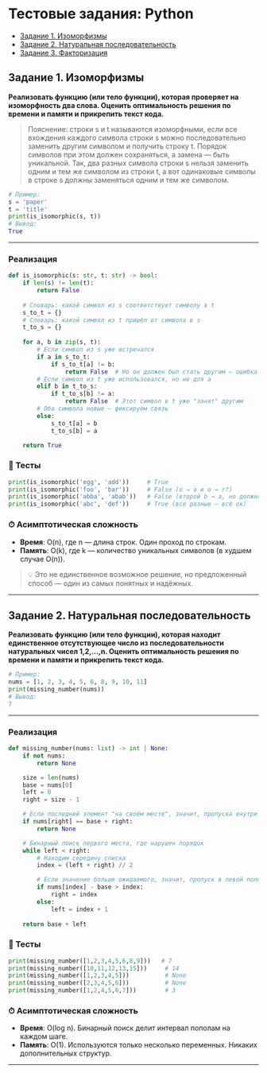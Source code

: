 # Тестовые задания: Python

- [Задание 1. Изоморфизмы](#задание-1-изоморфизмы)
- [Задание 2. Натуральная последовательность](#задание-2-натуральная-последовательность)
- [Задание 3. Факторизация](#задание-3-факторизация)

## Задание 1. Изоморфизмы

**Реализовать функцию (или тело функции), которая проверяет на изоморфность два слова. Оценить оптимальность решения по времени и памяти и прикрепить текст кода.**

> Пояснение: строки s и t называются изоморфными, если все вхождения каждого символа строки s можно последовательно заменить другим символом и получить строку t. Порядок символов при этом должен сохраняться, а замена — быть уникальной. Так, два разных символа строки s нельзя заменить одним и тем же символом из строки t, а вот одинаковые символы в строке s должны заменяться одним и тем же символом.

```python
# Пример:
s = 'paper' 
t = 'title' 
print(is_isomorphic(s, t))
# Вывод: 
True
```

---

### Реализация

```python
def is_isomorphic(s: str, t: str) -> bool:
    if len(s) != len(t):
        return False
    
    # Словарь: какой символ из s соответствует символу в t
    s_to_t = {}
    # Словарь: какой символ из t пришёл от символа в s
    t_to_s = {}
    
    for a, b in zip(s, t):
        # Если символ из s уже встречался
        if a in s_to_t:
            if s_to_t[a] != b:
                return False  # Но он должен был стать другим — ошибка!
        # Если символ из t уже использовался, но не для a
        elif b in t_to_s:
            if t_to_s[b] != a:
                return False  # Этот символ в t уже "занят" другим
        # Оба символа новые — фиксируем связь
        else:
            s_to_t[a] = b
            t_to_s[b] = a

    return True
```

### 🧪 Тесты

```python
print(is_isomorphic('egg', 'add'))     # True
print(is_isomorphic('foo', 'bar'))     # False (o → a и o → r?)
print(is_isomorphic('abba', 'abab'))   # False (второй b → a, но должно быть b)
print(is_isomorphic('abc', 'def'))     # True (все разные — всё ок)
```

### ⏱ Асимптотическая сложность

- **Время**: O(n), где n — длина строк. Один проход по строкам.
- **Память**: O(k), где k — количество уникальных символов (в худшем случае O(n)).

> 💡 Это не единственное возможное решение, но предложенный способ — один из самых понятных и надёжных.

---

## Задание 2. Натуральная последовательность

**Реализовать функцию (или тело функции), которая находит единственное отсутствующее число из последовательности натуральных чисел 1,2,…,n. Оценить оптимальность решения по времени и памяти и прикрепить текст кода.**

```python
# Пример:
nums = [1, 2, 3, 4, 5, 6, 8, 9, 10, 11]
print(missing_number(nums))
# Вывод: 
7
```

---

### Реализация

```python
def missing_number(nums: list) -> int | None:
    if not nums:
        return None

    size = len(nums)
    base = nums[0]
    left = 0
    right = size - 1

    # Если последний элемент "на своём месте", значит, пропуска внутри нет
    if nums[right] == base + right:
        return None

    # Бинарный поиск первого места, где нарушен порядок
    while left < right:
        # Находим середину списка
        index = (left + right) // 2

        # Если значение больше ожидаемого, значит, пропуск в левой половине
        if nums[index] - base > index:
            right = index
        else:
            left = index + 1
            
    return base + left
```

### 🧪 Тесты

```python
print(missing_number([1,2,3,4,5,6,8,9]))   # 7
print(missing_number([10,11,12,13,15]))     # 14
print(missing_number([1,2,3,4,5]))          # None
print(missing_number([2,3,4,5,6]))          # None
print(missing_number([1,2,4,5,6,7]))        # 3
```

### ⏱ Асимптотическая сложность

- **Время**: O(log n). Бинарный поиск делит интервал пополам на каждом шаге.
- **Память**: O(1). Используются только несколько переменных. Никаких дополнительных структур.

---
